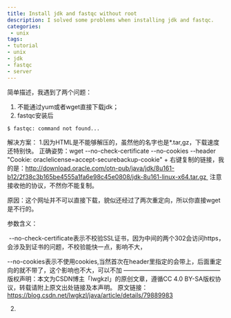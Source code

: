 ```yaml
---
title: Install jdk and fastqc without root 
description: I solved some problems when installing jdk and fastqc.
categories:
 - unix
tags:
- tutorial
- unix
- jdk
- fastqc
- server
---
```


简单描述，我遇到了两个问题：
1. 不能通过yum或者wget直接下载jdk；
2. fastqc安装后
```sh
$ fastqc: command not found...
```

解决方案：
1.因为HTML是不能够解压的，虽然他的名字也是*.tar,gz，下载速度还特别快。
正确姿势：wget --no-check-certificate --no-cookies --header "Cookie: oraclelicense=accept-securebackup-cookie" + 右键复制的链接，我的是：http://download.oracle.com/otn-pub/java/jdk/8u161-b12/2f38c3b165be4555a1fa6e98c45e0808/jdk-8u161-linux-x64.tar.gz  注意接收他的协议，不然你不能复制。

原因：这个网址并不可以直接下载，貌似还经过了两次重定向，所以你直接wget是不行的。

参数含义：

 --no-check-certificate表示不校验SSL证书，因为中间的两个302会访问https，会涉及到证书的问题，不校验能快一点，影响不大，

--no-cookies表示不使用cookies,当然首次在header里指定的会带上，后面重定向的就不带了，这个影响也不大，可以不加
————————————————
版权声明：本文为CSDN博主「lwgkzl」的原创文章，遵循CC 4.0 BY-SA版权协议，转载请附上原文出处链接及本声明。
原文链接：https://blog.csdn.net/lwgkzl/java/article/details/79889983

2. 
